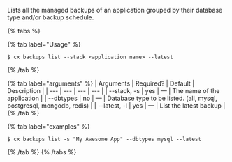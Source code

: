 Lists all the managed backups of an application grouped by their database type and/or backup schedule.

{% tabs %}

{% tab label="Usage" %}

```shell
$ cx backups list --stack <application name> --latest 
```
{% /tab %}
    
{% tab label="arguments" %}
| Arguments | Required? | Default | Description |
|  ---  |  ---  |  ---  |  ---  |
| \--stack, -s <application name> | yes | — | The name of the application |
| \--dbtypes <type> | no | — | Database type to be listed. (all, mysql, postgresql, mongodb, redis) |
| \--latest, -l | yes | — | List the latest backup |
{% /tab %}

{% tab label="examples" %}

```shell
$ cx backups list -s "My Awesome App" --dbtypes mysql --latest
```

{% /tab %}
{% /tabs %}